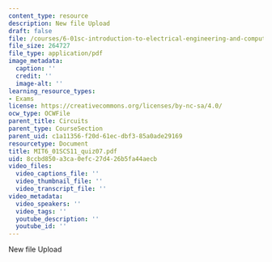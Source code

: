 ```yaml
---
content_type: resource
description: New file Upload
draft: false
file: /courses/6-01sc-introduction-to-electrical-engineering-and-computer-science-i-spring-2011/8ccbd850a3ca0efc27d426b5fa44aecb_MIT6_01SCS11_quiz07.pdf
file_size: 264727
file_type: application/pdf
image_metadata:
  caption: ''
  credit: ''
  image-alt: ''
learning_resource_types:
- Exams
license: https://creativecommons.org/licenses/by-nc-sa/4.0/
ocw_type: OCWFile
parent_title: Circuits
parent_type: CourseSection
parent_uid: c1a11356-f20d-61ec-dbf3-85a0ade29169
resourcetype: Document
title: MIT6_01SCS11_quiz07.pdf
uid: 8ccbd850-a3ca-0efc-27d4-26b5fa44aecb
video_files:
  video_captions_file: ''
  video_thumbnail_file: ''
  video_transcript_file: ''
video_metadata:
  video_speakers: ''
  video_tags: ''
  youtube_description: ''
  youtube_id: ''
---
```

New file Upload